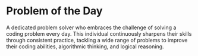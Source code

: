 # Problem of the Day
 A dedicated problem solver who embraces the challenge of solving a coding problem every day. This individual continuously sharpens their skills through consistent practice, tackling a wide range of problems to improve their coding abilities, algorithmic thinking, and logical reasoning.
